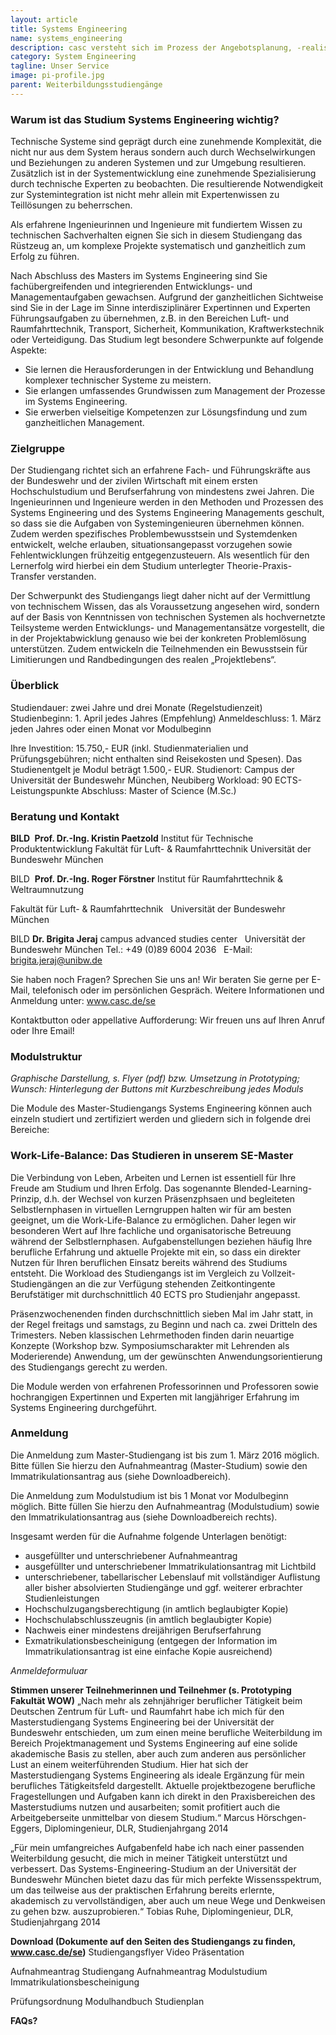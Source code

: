 ```yaml
---
layout: article
title: Systems Engineering
name: systems_engineering
description: casc versteht sich im Prozess der Angebotsplanung, -realisierung und -verbesserung als Dienstleister, der akademischen Verantwortlichen und Unternehmen insbesondere eine administrativ-organisatorische Unterstützung entlang der gesamten Wertschöpfungskette der Weiterbildungsangebote anbietet.
category: System Engineering
tagline: Unser Service
image: pi-profile.jpg
parent: Weiterbildungsstudiengänge
---
```


### Warum ist das Studium Systems Engineering wichtig?

Technische Systeme sind geprägt durch eine zunehmende Komplexität, die nicht nur aus dem System heraus sondern auch durch Wechselwirkungen und Beziehungen zu anderen Systemen und zur Umgebung resultieren. Zusätzlich ist in der Systementwicklung eine zunehmende Spezialisierung durch technische Experten zu beobachten. Die resultierende Notwendigkeit zur Systemintegration ist nicht mehr allein mit Expertenwissen zu Teillösungen zu beherrschen.

Als erfahrene Ingenieurinnen und Ingenieure mit fundiertem Wissen zu technischen Sachverhalten eignen Sie sich in diesem Studiengang das Rüstzeug an, um komplexe Projekte systematisch und ganzheitlich zum Erfolg zu führen. 

Nach Abschluss des Masters im Systems Engineering sind Sie fachübergreifenden und integrierenden Entwicklungs- und Managementaufgaben gewachsen. Aufgrund der ganzheitlichen Sichtweise sind Sie in der Lage im Sinne interdisziplinärer Expertinnen und Experten Führungsaufgaben zu übernehmen, z.B. in den Bereichen Luft- und Raumfahrttechnik, Transport, Sicherheit, Kommunikation, Kraftwerkstechnik oder Verteidigung.
Das Studium legt besondere Schwerpunkte auf folgende Aspekte:

* Sie lernen die Herausforderungen in der Entwicklung und Behandlung komplexer technischer Systeme zu meistern.
* Sie erlangen umfassendes Grundwissen zum Management der Prozesse im Systems Engineering.
* Sie erwerben vielseitige Kompetenzen zur Lösungsfindung und zum ganzheitlichen Management.


### Zielgruppe 


Der Studiengang richtet sich an erfahrene Fach- und Führungskräfte aus der Bundeswehr und der zivilen Wirtschaft mit einem ersten Hochschulstudium und Berufserfahrung von mindestens zwei Jahren. Die Ingenieurinnen und Ingenieure werden in den Methoden und Prozessen des Systems Engineering und des Systems Engineering Managements geschult, so dass sie die Aufgaben von Systemingenieuren übernehmen können. Zudem werden spezifisches Problembewusstsein und Systemdenken entwickelt, welche erlauben, situationsangepasst vorzugehen sowie Fehlentwicklungen frühzeitig entgegenzusteuern. Als wesentlich für den Lernerfolg wird hierbei ein dem Studium unterlegter Theorie-Praxis-Transfer verstanden.

Der Schwerpunkt des Studiengangs liegt daher nicht auf der Vermittlung von technischem Wissen, das als Voraussetzung angesehen wird, sondern auf der Basis von Kenntnissen von technischen Systemen als hochvernetzte Teilsysteme werden Entwicklungs- und Managementansätze vorgestellt, die in der Projektabwicklung genauso wie bei der konkreten Problemlösung unterstützen. Zudem entwickeln die Teilnehmenden ein Bewusstsein für Limitierungen und Randbedingungen des realen „Projektlebens“. 


### Überblick 

Studiendauer:	    zwei Jahre und drei Monate (Regelstudienzeit)
Studienbeginn:	    1. April jedes Jahres (Empfehlung)
Anmeldeschluss: 	1. März jeden Jahres oder einen Monat vor Modulbeginn

Ihre Investition:	15.750,- EUR (inkl. Studienmaterialien und Prüfungsgebühren; nicht enthalten sind 							Reisekosten und Spesen). Das Studienentgelt je Modul beträgt 1.500,- EUR.
Studienort:			Campus der Universität der Bundeswehr München, Neubiberg
Workload:			90 ECTS-Leistungspunkte
Abschluss:			Master of Science (M.Sc.)

### Beratung und Kontakt 

**BILD **
**Prof. Dr.-Ing. Kristin Paetzold**	
Institut für Technische Produktentwicklung 
Fakultät für Luft- & Raumfahrttechnik 
Universität der Bundeswehr München

BILD 
**Prof. Dr.-Ing. Roger Förstner**
Institut für Raumfahrttechnik & Weltraumnutzung 

Fakultät für Luft- & Raumfahrttechnik  
Universität der Bundeswehr München 

BILD
**Dr. Brigita Jeraj**
campus advanced studies center	 
Universität der Bundeswehr München
Tel.: +49 (0)89 6004 2036	 
E-Mail: brigita.jeraj@unibw.de	 

Sie haben noch Fragen? Sprechen Sie uns an! Wir beraten Sie gerne per E-Mail, telefonisch oder im persönlichen Gespräch. Weitere Informationen und Anmeldung unter: www.casc.de/se 

Kontaktbutton oder appellative Aufforderung: Wir freuen uns auf Ihren Anruf oder Ihre Email!



### Modulstruktur

*Graphische Darstellung, s. Flyer (pdf) bzw. Umsetzung in Prototyping; Wunsch: Hinterlegung der Buttons mit Kurzbeschreibung jedes Moduls*

Die Module des Master-Studiengangs Systems Engineering können auch einzeln studiert und zertifiziert werden und gliedern sich in folgende drei Bereiche:

### Work-Life-Balance: Das Studieren in unserem SE-Master

Die Verbindung von Leben, Arbeiten und Lernen ist essentiell für Ihre Freude am Studium und Ihren Erfolg. Das sogenannte Blended-Learning-Prinzip, d.h. der Wechsel von kurzen Präsenzphsaen und begleiteten Selbstlernphasen in virtuellen Lerngruppen halten wir für am besten geeignet, um die Work-Life-Balance zu ermöglichen. Daher legen wir besonderen Wert auf Ihre fachliche und organisatorische Betreuung während der Selbstlernphasen. Aufgabenstellungen beziehen häufig Ihre berufliche Erfahrung und aktuelle Projekte mit ein, so dass ein direkter Nutzen für Ihren beruflichen Einsatz bereits während des Studiums entsteht. Die Workload des Studiengangs ist im Vergleich zu Vollzeit-Studiengängen an die zur Verfügung stehenden Zeitkontingente Berufstätiger mit durchschnittlich 40 ECTS pro Studienjahr angepasst.

Präsenzwochenenden finden durchschnittlich sieben Mal im Jahr statt, in der Regel freitags und samstags, zu Beginn und nach ca. zwei Dritteln des Trimesters. Neben klassischen Lehrmethoden finden darin neuartige Konzepte (Workshop bzw. Symposiumscharakter mit Lehrenden als Moderierende) Anwendung, um der gewünschten Anwendungsorientierung des Studiengangs gerecht zu werden.

Die Module werden von erfahrenen Professorinnen und Professoren sowie hochrangigen Expertinnen und Experten mit langjähriger Erfahrung im Systems Engineering durchgeführt.


### Anmeldung 

Die Anmeldung zum Master-Studiengang ist bis zum 1. März 2016 möglich. Bitte füllen Sie hierzu den Aufnahmeantrag (Master-Studium) sowie den Immatrikulationsantrag aus (siehe Downloadbereich).

Die Anmeldung zum Modulstudium ist bis 1 Monat vor Modulbeginn möglich. Bitte füllen Sie hierzu den Aufnahmeantrag (Modulstudium) sowie den Immatrikulationsantrag aus (siehe Downloadbereich rechts).

Insgesamt werden für die Aufnahme folgende Unterlagen benötigt:
* ausgefüllter und unterschriebener Aufnahmeantrag
* ausgefüllter und unterschriebener Immatrikulationsantrag mit Lichtbild
* unterschriebener, tabellarischer Lebenslauf mit vollständiger Auflistung aller bisher absolvierten Studiengänge und ggf. weiterer erbrachter Studienleistungen
* Hochschulzugangsberechtigung (in amtlich beglaubigter Kopie)
* Hochschulabschlusszeugnis (in amtlich beglaubigter Kopie)
* Nachweis einer mindestens dreijährigen Berufserfahrung
* Exmatrikulationsbescheinigung (entgegen der Information im Immatrikulationsantrag ist eine einfache Kopie ausreichend)

*Anmeldeformuluar*

**Stimmen unserer Teilnehmerinnen und Teilnehmer (s. Prototyping Fakultät WOW)**
„Nach mehr als zehnjähriger beruflicher Tätigkeit beim Deutschen Zentrum für Luft- und Raumfahrt  habe ich mich für den Masterstudiengang Systems Engineering bei der Universität der Bundeswehr entschieden, um zum einen meine berufliche Weiterbildung im Bereich Projektmanagement und Systems Engineering auf eine solide akademische Basis zu stellen, aber auch zum anderen aus persönlicher Lust an einem weiterführenden Studium. Hier hat sich der Masterstudiengang Systems Engineering als ideale Ergänzung für mein berufliches Tätigkeitsfeld dargestellt. Aktuelle projektbezogene berufliche Fragestellungen und Aufgaben kann ich direkt in den Praxisbereichen des Masterstudiums nutzen und ausarbeiten; somit profitiert auch die Arbeitgeberseite unmittelbar von diesem Studium.“ Marcus Hörschgen-Eggers, Diplomingenieur, DLR, Studienjahrgang 2014

„Für mein umfangreiches Aufgabenfeld habe ich nach einer passenden Weiterbildung gesucht, die mich in meiner Tätigkeit unterstützt und verbessert. Das Systems-Engineering-Studium an der Universität der Bundeswehr München bietet dazu das für mich perfekte Wissensspektrum, um das teilweise aus der praktischen Erfahrung bereits erlernte, akademisch zu vervollständigen, aber auch um neue Wege und Denkweisen zu gehen bzw. auszuprobieren.“
Tobias Ruhe, Diplomingenieur, DLR, Studienjahrgang 2014


**Download (Dokumente auf den Seiten des Studiengangs zu finden, www.casc.de/se)**
Studiengangsflyer
Video
Präsentation

Aufnahmeantrag Studiengang
Aufnahmeantrag Modulstudium
Immatrikulationsbescheinigung

Prüfungsordnung
Modulhandbuch
Studienplan


**FAQs?**
